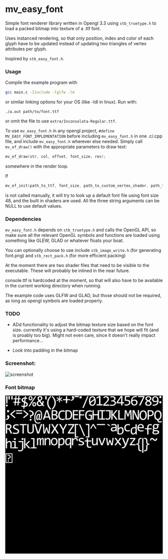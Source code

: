 # mv_easy_font

Simple font renderer library written in Opengl 3.3 using `stb_truetype.h` to load a packed bitmap into texture of a .ttf font. 

Uses instanced rendering, so that only position, index and color of each glyph have to be updated instead of updating two triangles of vertex attributes per glyph. 

Inspired by `stb_easy_font.h`.

### Usage
Compile the example program with 
```bash
gcc main.c -Iinclude -lglfw -lm
```
or similar linking options for your OS (like -ldl in linux). Run with:
```
./a.out path/to/font.ttf
```
or omit the file to use `extra/Inconsolata-Regular.ttf`.

To use `mv_easy_font.h` in any opengl project, `#define MV_EASY_FONT_IMPLEMENTATION` before including `mv_easy_font.h` in one .c/.cpp file, and include `mv_easy_font.h` wherever else needed. Simply call `mv_ef_draw()` with the appropriate parameters to draw text:
```C
mv_ef_draw(str, col, offset, font_size, res);
```
somewhere in the render loop.

If 
```C
mv_ef_init(path_to_ttf, font_size, path_to_custom_vertex_shader, path_to_custom_fragment_shader);
```
is not called manually, it will try to look up a default font file using font size 48, and the built in shaders are used. All the three string arguments can be NULL to use default values.

### Dependencies

`mv_easy_font.h` depends on `stb_truetype.h` and calls the OpenGL API, so make sure all the relevant OpenGL symbols and functions are loaded using something like GLEW, GLAD or whatever floats your boat.

You can optionally choose to use include `stb_image_write.h` (for generating font.png) and `stb_rect_pack.h` (for more efficient packing)

At the moment there are two shader files that need to be visible to the executable. These will probably be inlined in the near future.

console.ttf is hardcoded at the moment, so that will also have to be available in the current working directory when running.

The example code uses GLFW and GLAD, but those should not be required, as long as opengl symbols are loaded properly.

### TODO

- ADd functionality to adjust the bitmap texture size based on the font size. currently it's using a hard-coded texture that we hope will fit (and is proably too big). Might not even care, since it doesn't really impact performance...

- Look into padding in the bitmap

### Screenshot:
![screenshot](http://i.imgur.com/zSHHVo7.png)

### Font bitmap

![font](extra/font.png)
